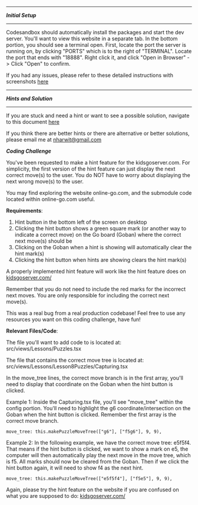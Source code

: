 *******************
***Initial Setup***
*******************

Codesandbox should automatically install the packages and start the dev server.  You'll want to view this website in a separate tab. In the bottom portion, you should see a terminal open.  First, locate the port the server is running on, by clicking "PORTS" which is to the right of "TERMINAL". Locate the port that ends with "18888".  Right click it, and click "Open in Browser" -> Click "Open" to confirm.

If you had any issues, please refer to these detailed instructions with screenshots [here](/CodeSandbox-Instructions.md) 

************************
***Hints and Solution***
************************

If you are stuck and need a hint or want to see a possible solution, navigate to this document [here](/Hints-And-Solutions.md)

If you think there are better hints or there are alternative or better solutions, please email me at nharwit@gmail.com

***Coding Challenge***

You've been requested to make a hint feature for the kidsgoserver.com.
For simplicity, the first version of the hint feature can just display the next correct move(s) to the user.
You do NOT have to worry about displaying the next wrong move(s) to the user.  

You may find exploring the website online-go.com, and the submodule code located within online-go.com useful.

**Requirements**:

1. Hint button in the bottom left of the screen on desktop
2. Clicking the hint button shows a green square mark (or another way to indicate a correct move) on the Go board (Goban) where the correct next move(s) should be
3. Clicking on the Goban when a hint is showing will automatically clear the hint mark(s)
4. Clicking the hint button when hints are showing clears the hint mark(s)

A properly implemented hint feature will work like the hint feature does on [kidsgoserver.com/](https://kidsgoserver.com/learn-to-play/8/problems/capturing/1)

Remember that you do not need to include the red marks for the incorrect next moves. You are only responsible for including the correct next move(s).  

This was a real bug from a real production codebase!  Feel free to use any resources you want on this coding challenge, have fun!  

**Relevant Files/Code**:

The file you'll want to add code to is located at: src/views/Lessons/Puzzles.tsx

The file that contains the correct move tree is located at: src/views/Lessons/Lesson8Puzzles/Capturing.tsx

In the move_tree lines, the correct move branch is in the first array, you'll need to display that coordinate on the Goban when the hint button is clicked.  

Example 1: Inside the Capturing.tsx file, you'll see "move_tree" within the config portion.  You'll need to highlight the g6 coordinate/intersection on the Goban when the hint button is clicked. Remember the first array is the correct move branch.

```
move_tree: this.makePuzzleMoveTree(["g6"], ["f5g6"], 9, 9),
```

Example 2: In the following example, we have the correct move tree: e5f5f4. That means if the hint button is clicked, we want to show a mark on e5, the computer will then automatically play the next move in the move tree, which is f5. All marks should now be cleared from the Goban. Then if we click the hint button again, it will need to show f4 as the next hint.  

```
move_tree: this.makePuzzleMoveTree(["e5f5f4"], ["f5e5"], 9, 9),
```

Again, please try the hint feature on the website if you are confused on what you are supposed to do: [kidsgoserver.com/](https://kidsgoserver.com/learn-to-play/8/problems/capturing/1)
